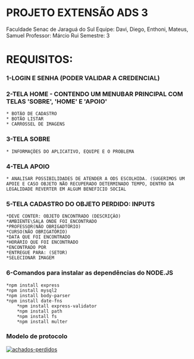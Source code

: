 # PROJETO EXTENSÃO ADS 3

Faculdade Senac de Jaraguá do Sul
Equipe: Davi, Diego, Enthoni, Mateus, Samuel
Professor: Márcio Rui
Semestre: 3

# REQUISITOS:

### 1-LOGIN E SENHA (PODER VALIDAR A CREDENCIAL)
### 2-TELA HOME - CONTENDO UM MENUBAR PRINCIPAL COM TELAS 'SOBRE', 'HOME' E 'APOIO'
	* BOTÃO DE CADASTRO
	* BOTÃO LISTAR
 	* CARROSSEL DE IMAGENS
### 3-TELA SOBRE
	* INFORMAÇÕES DO APLICATIVO, EQUIPE E O PROBLEMA
### 4-TELA APOIO
	* ANALISAR POSSIBILIDADES DE ATENDER A ODS ESCOLHIDA. (SUGERIMOS UM APOIE E CASO OBJETO NÃO RECUPERADO DETERMINADO TEMPO, DENTRO DA LEGALIDADE REVERTER EM ALGUM BENEFICIO SOCIAL

### 5-TELA CADASTRO DO OBJETO PERDIDO: INPUTS
	*DEVE CONTER: OBJETO ENCONTRADO (DESCRIÇÃO)
	*AMBIENTE\SALA ONDE FOI ENCONTRADO
	*PROFESSOR(NÃO OBRIGADTÓRIO)
	*CURSO(NÃO OBRIGATÓRIO)
	*DATA QUE FOI ENCONTRADO
	*HORÁRIO QUE FOI ENCONTRADO
	*ENCONTRADO POR
	*ENTREGUE PARA: (SETOR)
 	*SELECIONAR IMAGEM

 ### 6-Comandos para instalar as dependências do NODE.JS
	*npm install express
 	*npm install mysql2
  	*npm install body-parser 
   	*npm install date-fns
    	*npm install express-validator
     	*npm install path
      	*npm install fs
        *npm install multer

 ### Modelo de protocolo
<a href="https://ibb.co/DMnm4WW"><img src="https://i.ibb.co/hdvrs99/achados-perdidos.jpg" alt="achados-perdidos" border="0" /></a>
